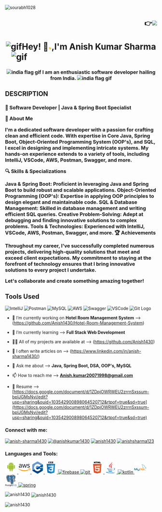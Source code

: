 <p align="left"> <img src="https://komarev.com/ghpvc/?username=sourabh1028&label=Profile%20views&color=0e75b6&style=flat" alt="sourabh1028" /> </p>
<h2 align="right">👉<a href="https://drive.google.com/file/d/1eVg_dLvRAvolCeEk3h2YqQr4Nrstxcel/view?usp=drive_link"><img width="100"src="https://encrypted-tbn0.gstatic.com/images?q=tbn:ANd9GcTB4UElvOe_MgXaCy-Ot2OAxvihSy_W2TisPg&usqp=CAU"> </a></h2>
<h1 align="center"> <img alt="gif" height="30" src="https://media2.giphy.com/media/v1.Y2lkPTc5MGI3NjExNzFiNjMzOTBiYzUyOGFmNTVlZDFmMmI0ZDE3NGE5ZjA3YWZiMDYxMSZjdD1n/LtiTOVzhzvGuXaea2m/giphy.gif">Hey! 👋<img src="https://raw.githubusercontent.com/ABSphreak/ABSphreak/master/gifs/Hi.gif" width="10px" />,I'm Anish Kumar Sharma <img alt="gif" height="30" src="https://media2.giphy.com/media/v1.Y2lkPTc5MGI3NjExNzFiNjMzOTBiYzUyOGFmNTVlZDFmMmI0ZDE3NGE5ZjA3YWZiMDYxMSZjdD1n/LtiTOVzhzvGuXaea2m/giphy.gif">
<img width="80%" align="center" height="1" src="./assets/bar.gif" /></h1>

<h3 align="center"> <img alt="india flag gif" height="30" src="https://media3.giphy.com/media/9Gnbm29r7ftUA/200w.webp?cid=ecf05e473za3p49dhmp93wv3n7teyh3wcpip91uh83ll8x4w&rid=200w.webp&ct=g"> I am an enthusiastic software developer hailing from India.
<img alt="india flag gif" height="30" src="https://media3.giphy.com/media/9Gnbm29r7ftUA/200w.webp?cid=ecf05e473za3p49dhmp93wv3n7teyh3wcpip91uh83ll8x4w&rid=200w.webp&ct=g">
</h3>

<h2> DESCRIPTION</h2>

<h3> 🚀 Software Developer | Java & Spring Boot Specialist


🌟 About Me

I'm a dedicated software developer with a passion for crafting clean and efficient code. With expertise in Core Java, Spring Boot, Object-Oriented Programming System (OOP's), and SQL, I excel in designing and implementing intricate systems. My hands-on experience extends to a variety of tools, including IntelliJ, VSCode, AWS, Postman, Swagger, and more.

🔍 Skills & Specializations

Java & Spring Boot: Proficient in leveraging Java and Spring Boot to build robust and scalable applications.
Object-Oriented Programming (OOP's): Expertise in applying OOP principles to design elegant and maintainable code.
SQL & Database Management: Skilled in database management and writing efficient SQL queries.
Creative Problem-Solving: Adept at debugging and finding innovative solutions to complex problems.
Tools & Technologies: Experienced with IntelliJ, VSCode, AWS, Postman, Swagger, and more.
🏆 Achievements

Throughout my career, I've successfully completed numerous projects, delivering high-quality solutions that meet and exceed client expectations. My commitment to staying at the forefront of technology ensures that I bring innovative solutions to every project I undertake.

Let's collaborate and create something amazing together!</h3>


<h2>Tools Used</h2>

<p> 
  <img alt="IntelliJ" height="80" src="https://upload.wikimedia.org/wikipedia/commons/thumb/9/9c/IntelliJ_IDEA_Icon.svg/1200px-IntelliJ_IDEA_Icon.svg.png">
  <img alt="Postman" height="80" src="https://yt3.googleusercontent.com/X-rhKMndFm9hT9wIaJns1StBfGbFdLTkAROwm4UZ3n9ucrBky5CFIeeZhSszFXBgQjItzCD0SA=s900-c-k-c0x00ffffff-no-rj">
  <img alt="MySQL" height="80" src="https://static.techspot.com/images2/downloads/topdownload/2020/01/2020-01-28-ts3_thumbs-c3e.png">
  <img alt="AWS" height="80"width="130" src="https://encrypted-tbn0.gstatic.com/images?q=tbn:ANd9GcTzHh7PNuA9yT-5EmSjEgAgWIS75qns2X5RgQ&usqp=CAU">
  <img alt="Swagger" height="80" src="https://static1.smartbear.co/swagger/media/blog/swagger-editor-blog_575x300.png?ext=.png">
  <img alt="VSCode"  height="80" src="https://blog.cloudanalogy.com/wp-content/uploads/2020/03/vsc-01.jpg">
  <img alt="Git Logo" height="80" width="120" src="https://encrypted-tbn0.gstatic.com/images?q=tbn:ANd9GcRrNey0NJUuet7oxT37OiO795Ldq9G_wpGEaw&usqp=CAU">


 

- 🔭 I’m currently working on **Hotel Room Management System** --> (https://github.com/Anish1430/Hotel-Room-Management-System)

- 🌱 I’m currently learning --> **Full Stack Web Development**

- 👨‍💻 All of my projects are available at --> (https://github.com/Anish1430)

- 📝 I often write articles on --> (https://www.linkedin.com/in/anish-sharma1430/)

- 💬 Ask me about --> **Java, Spring Boot, DSA, OOP's, MySQL**

- 📫 How to reach me --> **Anish.kumar20071998@gmail.com**

- 📄 Resume --> [https://docs.google.com/document/d/1ZDpjOWRWEU2zrrnSxssum-bplJGMsNvi/edit?usp=sharing&ouid=103542900898064520712&rtpof=true&sd=true](https://docs.google.com/document/d/1ZDpjOWRWEU2zrrnSxssum-bplJGMsNvi/edit?usp=sharing&ouid=103542900898064520712&rtpof=true&sd=true)

<h3 align="left">Connect with me:</h3>
<p align="left">
<a href="https://linkedin.com/in/anish-sharma1430" target="blank"><img align="center" src="https://raw.githubusercontent.com/rahuldkjain/github-profile-readme-generator/master/src/images/icons/Social/linked-in-alt.svg" alt="anish-sharma1430" height="30" width="40" /></a>
<a href="https://www.hackerrank.com/@anishkumar1430" target="blank"><img align="center" src="https://raw.githubusercontent.com/rahuldkjain/github-profile-readme-generator/master/src/images/icons/Social/hackerrank.svg" alt="@anishkumar1430" height="30" width="40" /></a>
<a href="https://www.leetcode.com/anish1430" target="blank"><img align="center" src="https://raw.githubusercontent.com/rahuldkjain/github-profile-readme-generator/master/src/images/icons/Social/leet-code.svg" alt="anish1430" height="30" width="40" /></a>
<a href="https://auth.geeksforgeeks.org/user/anishsharma123" target="blank"><img align="center" src="https://raw.githubusercontent.com/rahuldkjain/github-profile-readme-generator/master/src/images/icons/Social/geeks-for-geeks.svg" alt="anishsharma123" height="30" width="40" /></a>
</p>


<h3 align="left">Languages and Tools:</h3>


<p align="left"> <a href="https://developer.android.com" target="_blank" rel="noreferrer"> <img src="https://raw.githubusercontent.com/devicons/devicon/master/icons/android/android-original-wordmark.svg" alt="android" width="40" height="40"/> </a> <a href="https://aws.amazon.com" target="_blank" rel="noreferrer"> <img src="https://raw.githubusercontent.com/devicons/devicon/master/icons/amazonwebservices/amazonwebservices-original-wordmark.svg" alt="aws" width="40" height="40"/> </a> <a href="https://www.w3schools.com/cpp/" target="_blank" rel="noreferrer"> <img src="https://raw.githubusercontent.com/devicons/devicon/master/icons/cplusplus/cplusplus-original.svg" alt="cplusplus" width="40" height="40"/> </a> <a href="https://www.w3schools.com/css/" target="_blank" rel="noreferrer"> <img src="https://raw.githubusercontent.com/devicons/devicon/master/icons/css3/css3-original-wordmark.svg" alt="css3" width="40" height="40"/> </a> <a href="https://firebase.google.com/" target="_blank" rel="noreferrer"> <img src="https://www.vectorlogo.zone/logos/firebase/firebase-icon.svg" alt="firebase" width="40" height="40"/> </a> <a href="https://git-scm.com/" target="_blank" rel="noreferrer"> <img src="https://www.vectorlogo.zone/logos/git-scm/git-scm-icon.svg" alt="git" width="40" height="40"/> </a> <a href="https://www.w3.org/html/" target="_blank" rel="noreferrer"> <img src="https://raw.githubusercontent.com/devicons/devicon/master/icons/html5/html5-original-wordmark.svg" alt="html5" width="40" height="40"/> </a> <a href="https://www.java.com" target="_blank" rel="noreferrer"> <img src="https://raw.githubusercontent.com/devicons/devicon/master/icons/java/java-original.svg" alt="java" width="40" height="40"/> </a> <a href="https://kotlinlang.org" target="_blank" rel="noreferrer"> <img src="https://www.vectorlogo.zone/logos/kotlinlang/kotlinlang-icon.svg" alt="kotlin" width="40" height="40"/> </a> <a href="https://www.mysql.com/" target="_blank" rel="noreferrer"> <img src="https://raw.githubusercontent.com/devicons/devicon/master/icons/mysql/mysql-original-wordmark.svg" alt="mysql" width="40" height="40"/> </a> <a href="https://www.postgresql.org" target="_blank" rel="noreferrer"> <img src="https://raw.githubusercontent.com/devicons/devicon/master/icons/postgresql/postgresql-original-wordmark.svg" alt="postgresql" width="40" height="40"/> </a> <a href="https://spring.io/" target="_blank" rel="noreferrer"> <img src="https://www.vectorlogo.zone/logos/springio/springio-icon.svg" alt="spring" width="40" height="40"/> </a> </p>

<p><img align="left" src="https://github-readme-stats.vercel.app/api/top-langs?username=anish1430&show_icons=true&theme=dark&locale=en&layout=compact" alt="anish1430" /></p>

<p>&nbsp;<img align="center" src="https://github-readme-stats.vercel.app/api?username=anish1430&show_icons=true&locale=en" alt="anish1430" /></p>

<p><img align="center" src="https://github-readme-streak-stats.herokuapp.com/?user=anish1430&" alt="anish1430" /></p>
